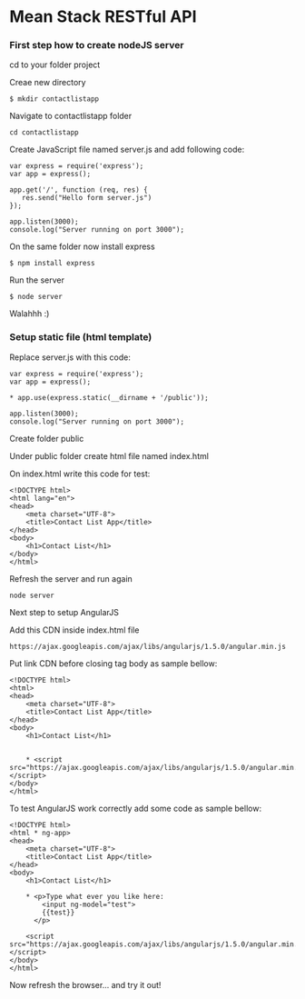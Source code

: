 # Mean Stack RESTful API

### First step how to create nodeJS server

cd to your folder project

Creae new directory

	$ mkdir contactlistapp

Navigate to contactlistapp folder

	cd contactlistapp

Create JavaScript file named server.js and add following code:

	var express = require('express');	
	var app = express();

	app.get('/', function (req, res) {
	   res.send("Hello form server.js")
	});

	app.listen(3000);
	console.log("Server running on port 3000");

On the same folder now install express

	$ npm install express

Run the server

	$ node server

Walahhh :)

### Setup static file (html template)

Replace server.js with this code:

	var express = require('express');
	var app = express();

	* app.use(express.static(__dirname + '/public'));

	app.listen(3000);
	console.log("Server running on port 3000");

Create folder public

Under public folder create html file named index.html

On index.html write this code for test:

	<!DOCTYPE html>
	<html lang="en">
	<head>
	    <meta charset="UTF-8">
	    <title>Contact List App</title>
	</head>
	<body>
	    <h1>Contact List</h1>
	</body>
	</html>

Refresh the server and run again

	node server

Next step to setup AngularJS

Add this CDN inside index.html file

	https://ajax.googleapis.com/ajax/libs/angularjs/1.5.0/angular.min.js		

Put link CDN before closing tag body as sample bellow:

	<!DOCTYPE html>
	<html>
	<head>
	    <meta charset="UTF-8">
	    <title>Contact List App</title>
	</head>
	<body>
	    <h1>Contact List</h1>


	    * <script src="https://ajax.googleapis.com/ajax/libs/angularjs/1.5.0/angular.min.js"></script>
	</body>
	</html>

To test AngularJS work correctly add some code as sample bellow:

	<!DOCTYPE html>
	<html * ng-app>
	<head>
	    <meta charset="UTF-8">
	    <title>Contact List App</title>
	</head>
	<body>
	    <h1>Contact List</h1>

	    * <p>Type what ever you like here:
	        <input ng-model="test">
	        {{test}}
	      </p>

	    <script src="https://ajax.googleapis.com/ajax/libs/angularjs/1.5.0/angular.min.js"></script>
	</body>
	</html>

Now refresh the browser... and try it out!	